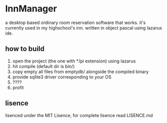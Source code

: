InnManager
==========

a desktop based ordinary room reservation software that works. it's currently used in my highschool's inn. written in object pascal using lazarus ide.

how to build
------------
1. open the project (the one with *.lpi extension) using lazarus
2. hit compile (default dir is bin/)
3. copy empty all files from emptydb/ alongside the compiled binary
4. provide sqlite3 driver corresponding to your OS
4. ????
5. profit

lisence
-------
lisenced under the MIT Lisence, for complete lisence read LISENCE.md